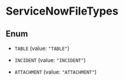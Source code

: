 

# ServiceNowFileTypes

## Enum


* `TABLE` (value: `"TABLE"`)

* `INCIDENT` (value: `"INCIDENT"`)

* `ATTACHMENT` (value: `"ATTACHMENT"`)



